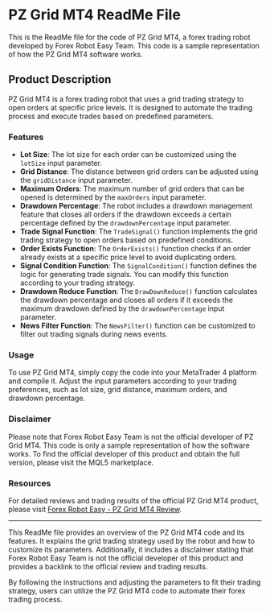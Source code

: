# PZ Grid MT4 ReadMe File

This is the ReadMe file for the code of PZ Grid MT4, a forex trading robot developed by Forex Robot Easy Team. This code is a sample representation of how the PZ Grid MT4 software works.

## Product Description

PZ Grid MT4 is a forex trading robot that uses a grid trading strategy to open orders at specific price levels. It is designed to automate the trading process and execute trades based on predefined parameters.

### Features

- **Lot Size**: The lot size for each order can be customized using the `lotSize` input parameter.
- **Grid Distance**: The distance between grid orders can be adjusted using the `gridDistance` input parameter.
- **Maximum Orders**: The maximum number of grid orders that can be opened is determined by the `maxOrders` input parameter.
- **Drawdown Percentage**: The robot includes a drawdown management feature that closes all orders if the drawdown exceeds a certain percentage defined by the `drawdownPercentage` input parameter.
- **Trade Signal Function**: The `TradeSignal()` function implements the grid trading strategy to open orders based on predefined conditions.
- **Order Exists Function**: The `OrderExists()` function checks if an order already exists at a specific price level to avoid duplicating orders.
- **Signal Condition Function**: The `SignalCondition()` function defines the logic for generating trade signals. You can modify this function according to your trading strategy.
- **Drawdown Reduce Function**: The `DrawDownReduce()` function calculates the drawdown percentage and closes all orders if it exceeds the maximum drawdown defined by the `drawdownPercentage` input parameter.
- **News Filter Function**: The `NewsFilter()` function can be customized to filter out trading signals during news events.

### Usage

To use PZ Grid MT4, simply copy the code into your MetaTrader 4 platform and compile it. Adjust the input parameters according to your trading preferences, such as lot size, grid distance, maximum orders, and drawdown percentage.

### Disclaimer

Please note that Forex Robot Easy Team is not the official developer of PZ Grid MT4. This code is only a sample representation of how the software works. To find the official developer of this product and obtain the full version, please visit the MQL5 marketplace.

### Resources

For detailed reviews and trading results of the official PZ Grid MT4 product, please visit [Forex Robot Easy - PZ Grid MT4 Review](https://forexroboteasy.com/forex-robot-review/pz-grid-mt4-review-proven-forex-software-results/).

---

This ReadMe file provides an overview of the PZ Grid MT4 code and its features. It explains the grid trading strategy used by the robot and how to customize its parameters. Additionally, it includes a disclaimer stating that Forex Robot Easy Team is not the official developer of this product and provides a backlink to the official review and trading results.

By following the instructions and adjusting the parameters to fit their trading strategy, users can utilize the PZ Grid MT4 code to automate their forex trading process.
